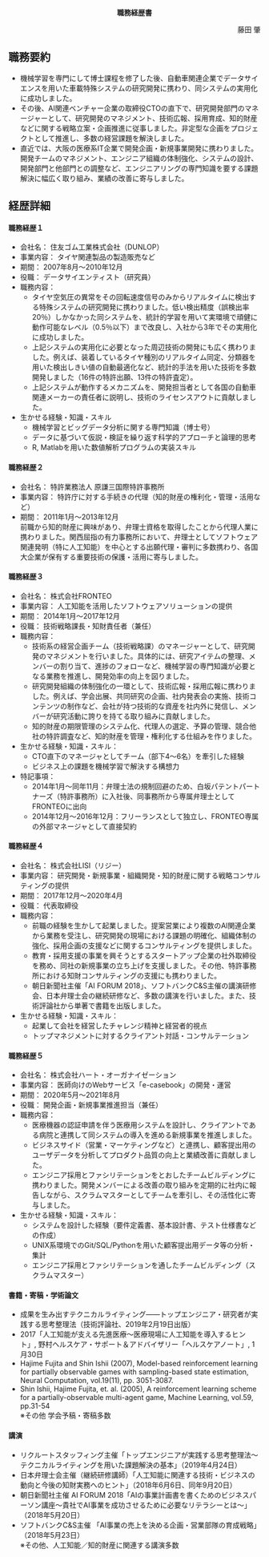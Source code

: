 <p align="center">
    <b>職務経歴書</b><br>
</p>
<p align="right">
    藤田 肇
</p>

## 職務要約

- 機械学習を専門にして博士課程を修了した後、自動車関連企業でデータサイエンスを用いた車載特殊システムの研究開発に携わり、同システムの実用化に成功しました。
- その後、AI関連ベンチャー企業の取締役CTOの直下で、研究開発部門のマネージャーとして、研究開発のマネジメント、技術広報、採用育成、知的財産などに関する戦略立案・企画推進に従事しました。非定型な企画をプロジェクトとして推進し、多数の経営課題を解決しました。
- 直近では、大阪の医療系IT企業で開発企画・新規事業開発に携わりました。開発チームのマネジメント、エンジニア組織の体制強化、システムの設計、開発部門と他部門との調整など、エンジニアリングの専門知識を要する課題解決に幅広く取り組み、業績の改善に寄与しました。

## 経歴詳細

#### 職務経歴１
- 会社名： 住友ゴム工業株式会社（DUNLOP）
- 事業内容： タイヤ関連製品の製造販売など
- 期間： 2007年8月～2010年12月
- 役職： データサイエンティスト（研究員）
- 職務内容：
  - タイヤ空気圧の異常をその回転速度信号のみからリアルタイムに検出する特殊システムの研究開発に携わりました。低い検出精度（誤検出率20％）しかなかった同システムを、統計的学習を用いて実環境で頑健に動作可能なレベル（0.5％以下）まで改良し、入社から3年でその実用化に成功しました。
  - 上記システムの実用化に必要となった周辺技術の開発にも広く携わりました。例えば、装着しているタイヤ種別のリアルタイム同定、分類器を用いた検出しきい値の自動最適化など、統計的手法を用いた技術を多数開発しました（16件の特許出願、13件の特許査定）。
  - 上記システムが動作するメカニズムを、開発担当者として各国の自動車関連メーカーの責任者に説明し、技術のライセンスアウトに貢献しました。
- 生かせる経験・知識・スキル
  - 機械学習とビッグデータ分析に関する専門知識（博士号）
  - データに基づいて仮説・検証を繰り返す科学的アプローチと論理的思考
  - R, Matlabを用いた数値解析プログラムの実装スキル

#### 職務経歴２
- 会社名： 特許業務法人 原謙三国際特許事務所
- 事業内容： 特許庁に対する手続きの代理（知的財産の権利化・管理・活用など）
- 期間： 2011年1月～2013年12月<br>
前職から知的財産に興味があり、弁理士資格を取得したことから代理人業に携わりました。関西屈指の有力事務所において、弁理士としてソフトウェア関連発明（特に人工知能）を中心とする出願代理・審判に多数携わり、各国大企業が保有する重要技術の保護・活用に寄与しました。

#### 職務経歴３
- 会社名： 株式会社FRONTEO
- 事業内容： 人工知能を活用したソフトウェアソリューションの提供
- 期間： 2014年1月～2017年12月
- 役職： 技術戦略課長・知財責任者（兼任）
- 職務内容：
  - 技術系の経営企画チーム（技術戦略課）のマネージャーとして、研究開発のマネジメントを行いました。具体的には、研究アイテムの整理、メンバーの割り当て、進捗のフォローなど、機械学習の専門知識が必要となる業務を推進し、開発効率の向上を図りました。
  - 研究開発組織の体制強化の一環として、技術広報・採用広報に携わりました。例えば、学会出展、共同研究の企画、社内発表会の実施、技術コンテンツの制作など、会社が持つ技術的な資産を社内外に発信し、メンバーが研究活動に誇りを持てる取り組みに貢献しました。
  - 知的財産の期限管理のシステム化、代理人の選定、予算の管理、競合他社の特許調査など、知的財産を管理・権利化する仕組みを作りました。
- 生かせる経験・知識・スキル：
  - CTO直下のマネージャとしてチーム（部下4～6名）を牽引した経験
  - ビジネス上の課題を機械学習で解決する構想力
- 特記事項：
  - 2014年1月～同年11月：弁理士法の規制回避のため、白坂パテントパートナーズ（特許事務所）に入社後、同事務所から専属弁理士としてFRONTEOに出向
  - 2014年12月～2016年12月：フリーランスとして独立し、FRONTEO専属の外部マネージャとして直接契約
  
#### 職務経歴４
- 会社名： 株式会社LISI（リジー）
- 事業内容： 研究開発・新規事業・組織開発・知的財産に関する戦略コンサルティングの提供
- 期間： 2017年12月～2020年4月
- 役職： 代表取締役
- 職務内容：
  - 前職の経験を生かして起業しました。提案営業により複数のAI関連企業から業務を受注し、研究開発の現場における課題の明確化、組織体制の強化、採用企画の支援などに関するコンサルティングを提供しました。
  - 教育・採用支援の事業を興そうとするスタートアップ企業の社外取締役を務め、同社の新規事業の立ち上げを支援しました。その他、特許事務所における知財コンサルティングの支援にも携わりました。
  - 朝日新聞社主催「AI FORUM 2018」、ソフトバンクC&S主催の講演研修会、日本弁理士会の継続研修など、多数の講演を行いました。また、技術評論社から単著で書籍を出版しました。
- 生かせる経験・知識・スキル：
  - 起業して会社を経営したチャレンジ精神と経営者的視点
  - トップマネジメントに対するクライアント対話・コンサルテーション
  
#### 職務経歴５
- 会社名： 株式会社ハート・オーガナイゼーション
- 事業内容： 医師向けのWebサービス「e-casebook」の開発・運営
- 期間： 2020年5月～2021年8月
- 役職： 開発企画・新規事業推進担当（兼任）
- 職務内容：
  - 医療機器の認証申請を伴う医療用システムを設計し、クライアントである病院と連携して同システムの導入を進める新規事業を推進しました。
  - ビジネスサイド（営業・マーケティングなど）と連携し、顧客提出用のユーザデータを分析してプロダクト品質の向上と業績改善に貢献しました。
  - エンジニア採用とファシリテーションをとおしたチームビルディングに携わりました。開発メンバーによる改善の取り組みを定期的に社内に報告しながら、スクラムマスターとしてチームを牽引し、その活性化に寄与しました。
- 生かせる経験・知識・スキル：
  - システムを設計した経験（要件定義書、基本設計書、テスト仕様書などの作成）
  - UNIX系環境でのGit/SQL/Pythonを用いた顧客提出用データ等の分析・集計
  - エンジニア採用とファシリテーションを通したチームビルディング（スクラムマスター）
  
#### 書籍・寄稿・学術論文
- 成果を生み出すテクニカルライティング——トップエンジニア・研究者が実践する思考整理法（技術評論社、2019年2月19日出版）
- 2017「人工知能が支える先進医療～医療現場に人工知能を導入するヒント」, 野村ヘルスケア・サポート＆アドバイザリー「ヘルスケアノート」, 1月30日
- Hajime Fujita and Shin Ishii (2007), Model-based reinforcement learning for partially observable games with sampling-based state estimation, Neural Computation, vol.19(11), pp. 3051-3087.
- Shin Ishii, Hajime Fujita, et. al. (2005), A reinforcement learning scheme for a partially-observable multi-agent game, Machine Learning, vol.59, pp.31-54<br>
※その他 学会予稿・寄稿多数

#### 講演
- リクルートスタッフィング主催「トップエンジニアが実践する思考整理法～テクニカルライティングを用いた課題解決の基本」（2019年4月24日）
- 日本弁理士会主催（継続研修講師）「人工知能に関連する技術・ビジネスの動向と今後の知財実務へのヒント」（2018年6月6日、同年9月20日）
- 朝日新聞社主催 AI FORUM 2018「AIの事業計画書を書くためのビジネスパーソン講座～貴社でAI事業を成功させるために必要なリテラシーとは～」（2018年5月20日）
- ソフトバンクC&S主催 「AI事業の売上を決める企画・営業部隊の育成戦略」（2018年5月23日）<br>
※その他、人工知能／知的財産に関連する講演多数



  
  
